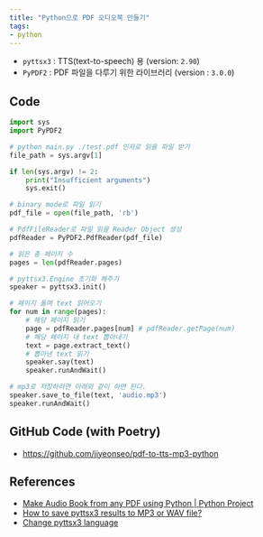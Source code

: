 ```yaml
---
title: "Python으로 PDF 오디오북 만들기"
tags:
- python
---
```

- `pyttsx3` : TTS(text-to-speech) 용 (version: `2.90`)
- `PyPDF2` : PDF 파일을 다루기 위한 라이브러리 (version : `3.0.0`)

## Code 
```python 
import sys
import PyPDF2

# python main.py ./test.pdf 인자로 읽을 파일 받기
file_path = sys.argv[1]

if len(sys.argv) != 2:
	print("Insufficient arguments")
	sys.exit()

# binary mode로 파일 읽기
pdf_file = open(file_path, 'rb')

# PdfFileReader로 파일 읽을 Reader Object 생성
pdfReader = PyPDF2.PdfReader(pdf_file)

# 읽은 총 페이지 수 
pages = len(pdfReader.pages)

# pyttsx3.Engine 초기화 해주기
speaker = pyttsx3.init()

# 페이지 돌며 text 읽어오기 
for num in range(pages):
	# 해당 페이지 읽기
	page = pdfReader.pages[num] # pdfReader.getPage(num)
	# 해당 페이지 내 text 뽑아내기 
	text = page.extract_text() 
	# 뽑아낸 text 읽기 
	speaker.say(text)
	speaker.runAndWait() 

# mp3로 저장하려면 아래와 같이 하면 된다.
speaker.save_to_file(text, 'audio.mp3')
speaker.runAndWait()
```

## GitHub Code (with Poetry)
- https://github.com/jiyeonseo/pdf-to-tts-mp3-python 

## References
- [Make Audio Book from any PDF using Python | Python Project](https://morioh.com/p/42a6957afa8a?f=5c21fb01c16e2556b555ab32)
- [How to save pyttsx3 results to MP3 or WAV file?](https://www.geeksforgeeks.org/how-to-save-pyttsx3-results-to-mp3-or-wav-file/)
- [Change pyttsx3 language](https://stackoverflow.com/questions/65977155/change-pyttsx3-language)